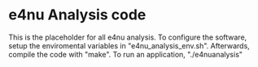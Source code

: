 # e4nu Analysis code
This is the placeholder for all e4nu analysis. To configure the software, setup the enviromental variables in "e4nu_analysis_env.sh". Afterwards, compile the code with "make". To run an application, "./e4nuanalysis" 
